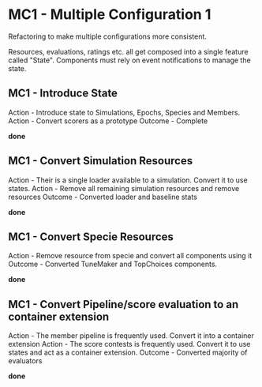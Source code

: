 # MC1 - Multiple Configuration 1

Refactoring to make multiple configurations more consistent.

Resources, evaluations, ratings etc. all get composed into a single feature called "State".
Components must rely on event notifications to manage the state.

## MC1 - Introduce State

Action - Introduce state to Simulations, Epochs, Species and Members.
Action - Convert scorers as a prototype
Outcome - Complete

**done**

## MC1 - Convert Simulation Resources

Action - Their is a single loader available to a simulation. Convert it to use states.
Action - Remove all remaining simulation resources and remove resources
Outcome - Converted loader and baseline stats

**done**

## MC1 - Convert Specie Resources

Action - Remove resource from specie and convert all components using it
Outcome - Converted TuneMaker and TopChoices components.

**done**

## MC1 - Convert Pipeline/score evaluation to an container extension

Action - The member pipeline is frequently used. Convert it into a container extension
Action - The score contests is frequently used. Convert it to use states and act as a container extension.
Outcome - Converted majority of evaluators

**done**
